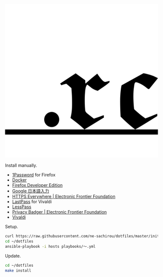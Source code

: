 ![dotfiles](dotfiles.png)

Install manually.

- [1Password](https://1password.com/jp/) for Firefox
- [Docker](https://store.docker.com/search?type=edition&offering=community)
- [Firefox Developer Edition](https://www.mozilla.org/ja/firefox/developer/)
- [Google 日本語入力](https://www.google.co.jp/ime/)
- [HTTPS Everywhere | Electronic Frontier Foundation](https://www.eff.org/https-everywhere)
- [LastPass](https://www.lastpass.com) for Vivaldi
- [LessPass](https://lesspass.com/)
- [Privacy Badger | Electronic Frontier Foundation](https://www.eff.org/privacybadger)
- [Vivaldi](https://vivaldi.com/blog/)

Setup.

```sh
curl https://raw.githubusercontent.com/ne-sachirou/dotfiles/master/init.sh | bash
cd ~/dotfiles
ansible-playbook -i hosts playbooks/〜.yml
```

Update.

```sh
cd ~/dotfiles
make install
```
